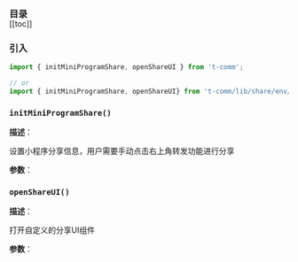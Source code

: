 <h3 style="margin-bottom: -1rem;">目录</h3>

[[toc]]

<h3>引入</h3>

```ts
import { initMiniProgramShare, openShareUI } from 't-comm';

// or
import { initMiniProgramShare, openShareUI} from 't-comm/lib/share/env/index';
```


### `initMiniProgramShare()` 


**描述**：<p>设置小程序分享信息，用户需要手动点击右上角转发功能进行分享</p>

**参数**：



<a name="openShareUI"></a>

### `openShareUI()` 


**描述**：<p>打开自定义的分享UI组件</p>

**参数**：



